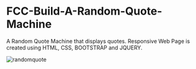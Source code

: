# FCC-Build-A-Random-Quote-Machine

A Random Quote Machine that displays quotes.
Responsive Web Page is created using HTML, CSS, BOOTSTRAP and JQUERY.

![randomquote](https://user-images.githubusercontent.com/51460019/65828236-78e2cf00-e24d-11e9-9488-df0195704133.PNG)

